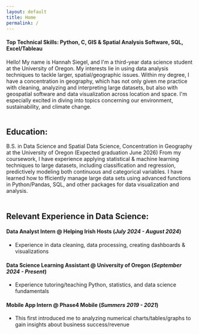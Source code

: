 ```yaml
---
layout: default
title: Home
permalink: /
---
```


#### Top Technical Skills: Python, C, GIS & Spatial Analysis Software, SQL, Excel/Tableau

Hello! My name is Hannah Siegel, and I'm a third-year data science student at the University of Oregon. My interests lie in using data analysis techniques to tackle larger, spatial/geographic issues. Within my degree, I have a concentration in geography, which has not only given me practice with cleaning, analyzing and interpreting large datasets, but also with geospatial software and data visualization across location and space.  I'm especially excited in diving into topics concerning our environment, sustainability, and climate change.<br><br>


## Education:
B.S. in Data Science and Spatial Data Science, Concentration in Geography at the University of Oregon
(Expected graduation June 2026)
From my coursework, I have experience applying statistical & machine learning techniques to large datasets, including classification and regression, predictively modeling both continuous and categorical variables. I have learned how to fficiently manage large data sets using advanced functions in Python/Pandas, SQL, and other packages for data visualization and analysis. <br><br>

## Relevant Experience in Data Science:
#### Data Analyst Intern @ Helping Irish Hosts (_July 2024 - August 2024_)
- Experience in data cleaning, data processing, creating dashboards & visualizations

#### Data Science Learning Assistant @ University of Oregon (_September 2024 - Present_)
- Experience tutoring/teaching Python, statistics, and data science fundamentals

#### Mobile App Intern @ Phase4 Mobile (_Summers 2019 - 2021_)
- This first introduced me to analyzing numerical charts/tables/graphs to gain insights about business success/revenue
